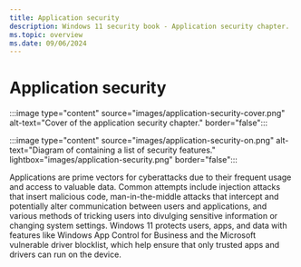 ```yaml
---
title: Application security
description: Windows 11 security book - Application security chapter.
ms.topic: overview
ms.date: 09/06/2024
---
```


# Application security

:::image type="content" source="images/application-security-cover.png" alt-text="Cover of the application security chapter." border="false":::

:::image type="content" source="images/application-security-on.png" alt-text="Diagram of containing a list of security features." lightbox="images/application-security.png" border="false":::

Applications are prime vectors for cyberattacks due to their frequent usage and access to valuable data. Common attempts include injection attacks that insert malicious code, man-in-the-middle attacks that intercept and potentially alter communication between users and applications, and various methods of tricking users into divulging sensitive information or changing system settings. Windows 11 protects users, apps, and data with features like Windows App Control for Business and the Microsoft vulnerable driver blocklist, which help ensure that only trusted apps and drivers can run on the device.
